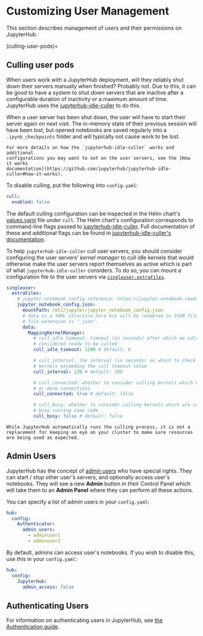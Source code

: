 # Customizing User Management

This section describes management of users and their
permissions on JupyterHub.

(culling-user-pods)=

## Culling user pods

When users work with a JupyterHub deployment, will they reliably shut down their
servers manually when finished? Probably not. Due to this, it can be good to
have a system to shut down servers that are inactive after a configurable
duration of inactivity or a maximum amount of time. JupyterHub uses the
[jupyterhub-idle-culler](https://github.com/jupyterhub/jupyterhub-idle-culler)
to do this.

When a user server has been shut down, the user will have to start their server
again on next visit. The in-memory state of their previous session will have
been lost, but opened notebooks are saved regularly into a `.ipynb_checkpoints`
folder and will typically not cause work to be lost.

```{note}
For more details on how the `jupyterhub-idle-culler` works and additional
configurations you may want to set on the user servers, see the [How it works
documentation](https://github.com/jupyterhub/jupyterhub-idle-culler#how-it-works).
```

To disable culling, put the following into `config.yaml`:

```yaml
cull:
  enabled: false
```

The default culling configuration can be inspected in the Helm chart's
[values.yaml](https://github.com/jupyterhub/zero-to-jupyterhub-k8s/blob/HEAD/jupyterhub/values.yaml)
file under `cull`. The Helm chart's configuration corresponds to command-line
flags passed to
[jupyterhub-idle-culler](https://github.com/jupyterhub/jupyterhub-idle-culler).
Full documentation of these and additional flags can be found in
[jupyterhub-idle-culler's
documentation](https://github.com/jupyterhub/jupyterhub-idle-culler#as-a-standalone-script).

To help `jupyterhub-idle-culler` cull user servers, you should consider
configuring the user servers' _kernel manager_ to cull idle kernels that would
otherwise make the user servers report themselves as active which is part of
what `jupyterhub-idle-culler` considers. To do so, you can mount a configuration
file to the user servers via
[`singleuser.extraFiles`](schema_singleuser.extraFiles).

```yaml
singleuser:
  extraFiles:
    # jupyter_notebook_config reference: https://jupyter-notebook.readthedocs.io/en/stable/config.html
    jupyter_notebook_config.json:
      mountPath: /etc/jupyter/jupyter_notebook_config.json
      # data is a YAML structure here but will be rendered to JSON file as our
      # file extension is ".json".
      data:
        MappingKernelManager:
          # cull_idle_timeout: timeout (in seconds) after which an idle kernel is
          # considered ready to be culled
          cull_idle_timeout: 1200 # default: 0

          # cull_interval: the interval (in seconds) on which to check for idle
          # kernels exceeding the cull timeout value
          cull_interval: 120 # default: 300

          # cull_connected: whether to consider culling kernels which have one
          # or more connections
          cull_connected: true # default: false

          # cull_busy: whether to consider culling kernels which are currently
          # busy running some code
          cull_busy: false # default: false
```

```{note}
While JupyterHub automatically runs the culling process, it is not a
replacement for keeping an eye on your cluster to make sure resources
are being used as expected.
```

## Admin Users

JupyterHub has the concept of
[admin users](https://jupyterhub.readthedocs.io/en/stable/tutorial/getting-started/authenticators-users-basics.html#configure-admins-admin-users)
who have special rights. They can start / stop other user's servers, and
optionally access user's notebooks. They will see a new **Admin** button in
their Control Panel which will take them to an **Admin Panel** where they can
perform all these actions.

You can specify a list of admin users in your `config.yaml`:

```yaml
hub:
  config:
    Authenticator:
      admin_users:
        - adminuser1
        - adminuser2
```

By default, admins can access user's notebooks. If you wish to disable this, use
this in your `config.yaml`:

```yaml
hub:
  config:
    JupyterHub:
      admin_access: false
```

## Authenticating Users

For information on authenticating users in JupyterHub, see
[the Authentication guide](../../administrator/authentication.md).
